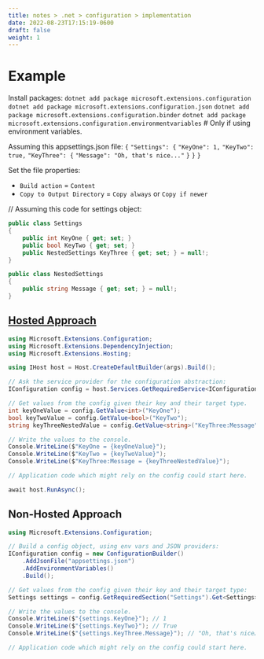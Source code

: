 ```yaml
---
title: notes > .net > configuration > implementation
date: 2022-08-23T17:15:19-0600
draft: false
weight: 1
---
```

# Example
Install packages:
`dotnet add package microsoft.extensions.configuration`
`dotnet add package microsoft.extensions.configuration.json`
`dotnet add package microsoft.extensions.configuration.binder`
`dotnet add package microsoft.extensions.configuration.environmentvariables` # Only if using environment variables.

Assuming this appsettings.json file:
`{`
`"Settings": {`
`"KeyOne": 1,`
`"KeyTwo": true,`
`"KeyThree": {`
`"Message": "Oh, that's nice..."`
`}`
`}`
`}`

Set the file properties:
- `Build action` = `Content`
- `Copy to Output Directory` = `Copy always` or `Copy if newer`

// Assuming this code for settings object:
```cs
public class Settings
{
    public int KeyOne { get; set; }
    public bool KeyTwo { get; set; }
    public NestedSettings KeyThree { get; set; } = null!;
}

public class NestedSettings
{
    public string Message { get; set; } = null!;
}
```
## [Hosted Approach](https://docs.microsoft.com/en-us/dotnet/core/extensions/configuration#basic-example-with-hosting)
```cs
using Microsoft.Extensions.Configuration;
using Microsoft.Extensions.DependencyInjection;
using Microsoft.Extensions.Hosting;

using IHost host = Host.CreateDefaultBuilder(args).Build();

// Ask the service provider for the configuration abstraction:
IConfiguration config = host.Services.GetRequiredService<IConfiguration>();

// Get values from the config given their key and their target type.
int keyOneValue = config.GetValue<int>("KeyOne");
bool keyTwoValue = config.GetValue<bool>("KeyTwo");
string keyThreeNestedValue = config.GetValue<string>("KeyThree:Message");

// Write the values to the console.
Console.WriteLine($"KeyOne = {keyOneValue}");
Console.WriteLine($"KeyTwo = {keyTwoValue}");
Console.WriteLine($"KeyThree:Message = {keyThreeNestedValue}");

// Application code which might rely on the config could start here.

await host.RunAsync();
```
## Non-Hosted Approach
```cs
using Microsoft.Extensions.Configuration;

// Build a config object, using env vars and JSON providers:
IConfiguration config = new ConfigurationBuilder()
    .AddJsonFile("appsettings.json")
    .AddEnvironmentVariables()
    .Build();

// Get values from the config given their key and their target type:
Settings settings = config.GetRequiredSection("Settings").Get<Settings>();

// Write the values to the console.
Console.WriteLine($"{settings.KeyOne}"); // 1
Console.WriteLine($"{settings.KeyTwo}"); // True
Console.WriteLine($"{settings.KeyThree.Message}"); // "Oh, that's nice…"

// Application code which might rely on the config could start here.
```
